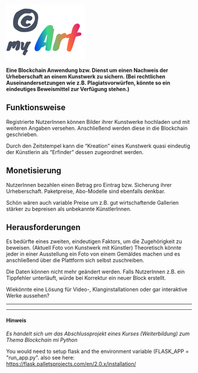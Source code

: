 ![©myArt](https://github.com/ponderboy/copyright_my_art/blob/main/app/static/images/logo.svg?raw=true)

**Eine Blockchain Anwendung bzw. Dienst um einen Nachweis der Urheberschaft an einem Kunstwerk zu sichern. (Bei rechtlichen Auseinandersetzungen wie z.B. Plagiatsvorwürfen, könnte so ein eindeutiges Beweismittel zur Verfügung stehen.)**

## Funktionsweise

Registrierte NutzerInnen können Bilder ihrer Kunstwerke hochladen und mit weiteren Angaben versehen. Anschließend werden diese in die Blockchain geschrieben. 

Durch den Zeitstempel kann die “Kreation” eines Kunstwerk quasi eindeutig der Künstlerin als “Erfinder” dessen zugeordnet werden.


## Monetisierung

NutzerInnen bezahlen einen Betrag pro Eintrag bzw. Sicherung ihrer Urheberschaft. Paketpreise, Abo-Modelle sind ebenfalls denkbar. 

Schön wären auch variable Preise um z.B. gut wirtschaftende Gallerien stärker zu bepreisen als unbekannte KünstlerInnen.


## Herausforderungen

Es bedürfte eines zweiten, eindeutigen Faktors, um die Zugehörigkeit zu beweisen. (Aktuell Foto von Kunstwerk mit Künstler) Theoretisch könnte jeder in einer Ausstellung ein Foto von einem Gemäldes machen und es anschließend über die Plattform sich selbst zuschreiben. 

Die Daten können nicht mehr geändert werden. Falls NutzerInnen z.B. ein Tippfehler unterläuft, würde bei Korrektur ein neuer Block erstellt. 

Wiekönnte eine Lösung für Video-, Klanginstallationen oder gar interaktive Werke aussehen? 


----------------------------------------------------------------------------
----------------------------------------------------------------------------


#### Hinweis
*Es handelt sich um das Abschlussprojekt eines Kurses (Weiterbildung) zum Thema Blockchain mi Python*

You would need to setup flask and the environment variable (FLASK_APP = "run_app.py". also see here:
https://flask.palletsprojects.com/en/2.0.x/installation/
